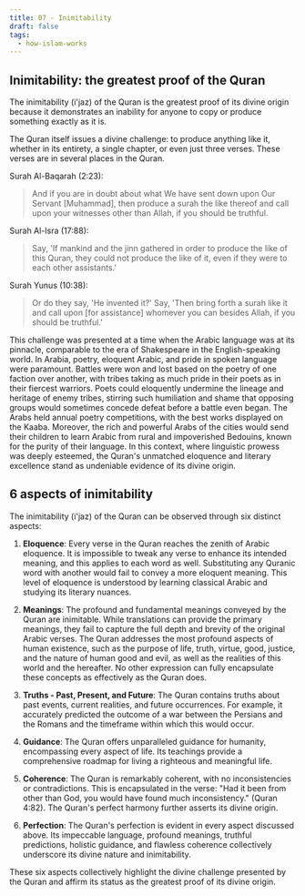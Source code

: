 ```yaml
---
title: 07 - Inimitability
draft: false
tags:
  - how-islam-works
---
```

## Inimitability: the greatest proof of the Quran

The inimitability (i'jaz) of the Quran is the greatest proof of its divine origin because it demonstrates an inability for anyone to copy or produce something exactly as it is. 

The Quran itself issues a divine challenge: to produce anything like it, whether in its entirety, a single chapter, or even just three verses. These verses are in several places in the Quran. 

Surah Al-Baqarah (2:23):

> And if you are in doubt about what We have sent down upon Our Servant [Muhammad], then produce a surah the like thereof and call upon your witnesses other than Allah, if you should be truthful.

Surah Al-Isra (17:88):

> Say, 'If mankind and the jinn gathered in order to produce the like of this Quran, they could not produce the like of it, even if they were to each other assistants.'

Surah Yunus (10:38):

> Or do they say, 'He invented it?' Say, 'Then bring forth a surah like it and call upon [for assistance] whomever you can besides Allah, if you should be truthful.'

This challenge was presented at a time when the Arabic language was at its pinnacle, comparable to the era of Shakespeare in the English-speaking world. In Arabia, poetry, eloquent Arabic, and pride in spoken language were paramount. Battles were won and lost based on the poetry of one faction over another, with tribes taking as much pride in their poets as in their fiercest warriors. Poets could eloquently undermine the lineage and heritage of enemy tribes, stirring such humiliation and shame that opposing groups would sometimes concede defeat before a battle even began. The Arabs held annual poetry competitions, with the best works displayed on the Kaaba. Moreover, the rich and powerful Arabs of the cities would send their children to learn Arabic from rural and impoverished Bedouins, known for the purity of their language. In this context, where linguistic prowess was deeply esteemed, the Quran's unmatched eloquence and literary excellence stand as undeniable evidence of its divine origin.

## 6 aspects of inimitability

The inimitability (i'jaz) of the Quran can be observed through six distinct aspects:

1. **Eloquence**: Every verse in the Quran reaches the zenith of Arabic eloquence. It is impossible to tweak any verse to enhance its intended meaning, and this applies to each word as well. Substituting any Quranic word with another would fail to convey a more eloquent meaning. This level of eloquence is understood by learning classical Arabic and studying its literary nuances.

2. **Meanings**: The profound and fundamental meanings conveyed by the Quran are inimitable. While translations can provide the primary meanings, they fail to capture the full depth and brevity of the original Arabic verses. The Quran addresses the most profound aspects of human existence, such as the purpose of life, truth, virtue, good, justice, and the nature of human good and evil, as well as the realities of this world and the hereafter. No other expression can fully encapsulate these concepts as effectively as the Quran does.

3. **Truths - Past, Present, and Future**: The Quran contains truths about past events, current realities, and future occurrences. For example, it accurately predicted the outcome of a war between the Persians and the Romans and the timeframe within which this would occur.

4. **Guidance**: The Quran offers unparalleled guidance for humanity, encompassing every aspect of life. Its teachings provide a comprehensive roadmap for living a righteous and meaningful life.

5. **Coherence**: The Quran is remarkably coherent, with no inconsistencies or contradictions. This is encapsulated in the verse: "Had it been from other than God, you would have found much inconsistency." (Quran 4:82). The Quran's perfect harmony further asserts its divine origin.

6. **Perfection**: The Quran's perfection is evident in every aspect discussed above. Its impeccable language, profound meanings, truthful predictions, holistic guidance, and flawless coherence collectively underscore its divine nature and inimitability.

These six aspects collectively highlight the divine challenge presented by the Quran and affirm its status as the greatest proof of its divine origin.